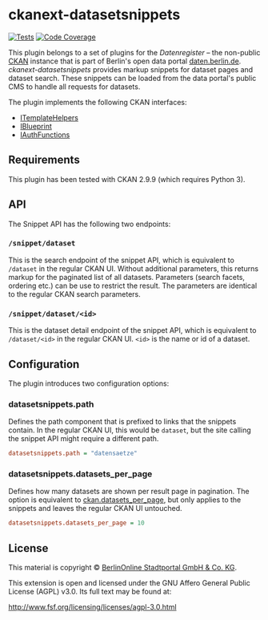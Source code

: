 # ckanext-datasetsnippets

[![Tests](https://github.com/berlinonline/ckanext-datasetsnippets/workflows/Tests/badge.svg?branch=master)](https://github.com/berlinonline/ckanext-datasetsnippets/actions)
[![Code Coverage](http://codecov.io/github/berlinonline/ckanext-datasetsnippets/coverage.svg?branch=master)](http://codecov.io/github/berlinonline/ckanext-datasetsnippets?branch=master)

This plugin belongs to a set of plugins for the _Datenregister_ – the non-public [CKAN](https://ckan.org) instance that is part of Berlin's open data portal [daten.berlin.de](https://daten.berlin.de).
_ckanext-datasetsnippets_ provides markup snippets for dataset pages and dataset search.
These snippets can be loaded from the data portal's public CMS to handle all requests for datasets.

The plugin implements the following CKAN interfaces:

- [ITemplateHelpers](http://docs.ckan.org/en/latest/extensions/plugin-interfaces.html#ckan.plugins.interfaces.ITemplateHelpers)
- [IBlueprint](http://docs.ckan.org/en/latest/extensions/plugin-interfaces.html#ckan.plugins.interfaces.IBlueprint)
- [IAuthFunctions](http://docs.ckan.org/en/latest/extensions/plugin-interfaces.html#ckan.plugins.interfaces.IAuthFunctions)

## Requirements

This plugin has been tested with CKAN 2.9.9 (which requires Python 3).

## API

The Snippet API has the following two endpoints:

### `/snippet/dataset`

This is the search endpoint of the snippet API, which is equivalent to `/dataset` in the regular CKAN UI.
Without additional parameters, this returns markup for the paginated list of all datasets.
Parameters (search facets, ordering etc.) can be use to restrict the result.
The parameters are identical to the regular CKAN search parameters.

### `/snippet/dataset/<id>`

This is the dataset detail endpoint of the snippet API, which is equivalent to `/dataset/<id>` in the regular CKAN UI. 
`<id>` is the name or id of a dataset.

## Configuration

The plugin introduces two configuration options:

### datasetsnippets.path

Defines the path component that is prefixed to links that the snippets contain.
In the regular CKAN UI, this would be `dataset`, but the site calling the snippet API might require a different path.

```ini
datasetsnippets.path = "datensaetze"
```

### datasetsnippets.datasets_per_page

Defines how many datasets are shown per result page in pagination.
The option is equivalent to [ckan.datasets_per_page](https://docs.ckan.org/en/2.9/maintaining/configuration.html#ckan-datasets-per-page), but only applies to the snippets and leaves the regular CKAN UI untouched.

```ini
datasetsnippets.datasets_per_page = 10
```

## License

This material is copyright © [BerlinOnline Stadtportal GmbH & Co. KG](https://www.berlinonline.net/).

This extension is open and licensed under the GNU Affero General Public License (AGPL) v3.0.
Its full text may be found at:

http://www.fsf.org/licensing/licenses/agpl-3.0.html
